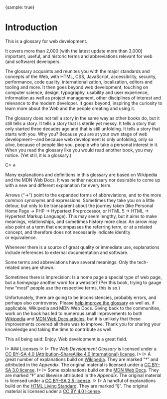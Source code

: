 {sample: true}
# Introduction

This is a glossary for web development.

It covers more than 2,000 [with the latest update more than 3,000] important, useful, and historic terms and abbreviations relevant for web (and software) developers.

The glossary acquaints and reunites you with the major standards and concepts of the Web, with HTML, CSS, JavaScript, accessibility, security, performance, code quality, internationalization, localization, editors and tooling and more. It then goes beyond web development, touching on computer science, design, typography, usability and user experience, information as well as project management, other disciplines of interest and relevance to the modern developer. It goes beyond, inspiring the curiosity to learn more about the Web and the people creating and using it.

The glossary does not tell a story in the same way as other books do, but it still tells a story. It tells a story that is sterile yet messy. It tells a story that only started three decades ago and that is still unfolding. It tells a story that starts with you. Why you? Because you are at your own stage of web development—and because web development is only unfolding, only so alive, because of people like you, people who take a personal interest in it. When you read the glossary like you would read another book, you may notice. (Yet still, it is a glossary.)

C> ⁂

Many explanations and definitions in this glossary are based on Wikipedia and the MDN Web Docs. It was neither necessary nor desirable to come up with a new and different explanation for every term.

Arrows (“→”) point to the expanded forms of abbreviations, and to the more common synonyms and expressions. Sometimes they take you on a little detour, but only to be transparent about the journey taken (like Personal Home Page → PHP → Hypertext Preprocessor, or HTML 5 → HTML → Hypertext Markup Language). This may seem lengthy, but it aims to make meanings, relationships, and sometimes history more clear. An arrow may also point at a term that encompasses the referring term, or at a related concept, and therefore does not necessarily indicate identity or equivalence.

Whenever there is a source of great quality or immediate use, explanations include references to external documentation and software.

Some terms and abbreviations have several meanings. Only the tech-related ones are shown.

Sometimes there is imprecision: Is a home page a special type of web page, but a _homepage_ another word for a website? (Per this book, trying to gauge how “most” people use the respective terms, this is so.)

Unfortunately, there are going to be inconsistencies, probably errors, and perhaps also controversy. Please [help improve the glossary](https://github.com/frontenddogma/web-development-glossary-forum/issues/new) as well as, if applicable, Wikipedia and MDN Web Docs. Giving back to the communities, work on the book has led to numerous small improvements to both [Wikipedia](https://en.wikipedia.org/wiki/Special:Contributions/Jens_Meiert) and [MDN Web Docs articles](https://wiki.developer.mozilla.org/en-US/dashboards/revisions?user=j9t), but it is unlikely that these improvements covered all there was to improve. Thank you for sharing your knowledge and taking the time to contribute as well.

This all being said: Enjoy. Web development is a great field.

I> ### Licenses
I>
I> _The Web Development Glossary_ is licensed under a [CC BY–SA 4.0 (Attribution–ShareAlike 4.0 International) license](https://creativecommons.org/licenses/by-sa/4.0/).
I>
I> A great number of explanations build on [Wikipedia](https://en.wikipedia.org/wiki/Main_Page). They are marked “†” and attributed in the _Appendix_. The original material is licensed under a [CC BY–SA 3.0 license](https://creativecommons.org/licenses/by-sa/3.0/).
I>
I> Some explanations build on the [MDN Web Docs](https://developer.mozilla.org/). They are marked “‡” and likewise attributed in the _Appendix_. The original material is licensed under a [CC BY–SA 2.5 license](https://creativecommons.org/licenses/by-sa/2.5/).
I>
I> A handful of explanations build on the [HTML Living Standard](https://html.spec.whatwg.org/). They are marked “§”. The original material is licensed under a [CC BY 4.0 license](https://creativecommons.org/licenses/by/4.0/).